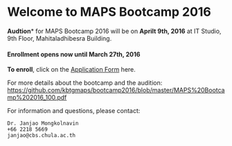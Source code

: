 # Welcome to MAPS Bootcamp 2016

**Audtion*** for MAPS Bootcamp 2016 will be on **Aprilt 9th, 2016** at IT Studio, 9th Floor, Mahitaladhibesra Building.

#### Enrollment opens now until March 27th, 2016
**To enroll**, click on the [Application Form](http://www.goo.gl/forms/rzJWvTF5le) here.

For more details about the bootcamp and the audition:
https://github.com/kbtgmaps/bootcamp2016/blob/master/MAPS%20Bootcamp%202016_100.pdf

For information and questions, please contact:

	Dr. Janjao Mongkolnavin
	+66 2218 5669
	janjao@cbs.chula.ac.th
